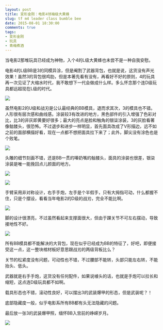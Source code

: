 ```yaml
---
layout: post
title: 变形金刚：电影4领袖级大黄蜂
slug: tf m4 leader class bumble bee
date: 2015-08-01 18:30:00
comments: true
tags:
- 变形金刚
- 玩具
- 青梅煮酒
---
```


当电影2那堆玩具已经成为神物，入个4的L级大黄蜂也未尝不是一种自我安慰。

电影4的L级BB是3的同模异涂，但是阉割了武器背包，也就是说，这货没有声光效果！虽然3的背包很鸡肋，但是本著先看有没有，再看好不好的原则，4的玩具再一次见证了大缩水时代，我不敢想下一代会做成什么样。多么怀念那个连D级玩具都远超现在L级的时代。

![](http://pic.yupoo.com/leninlee/ER427t8F/medish.jpg)

虽然电影2的U级和战刃是公认最经典的BB模具，退而求其次，3的模具也不错。人形很有层次感和曲线感。涂装较3有改进的地方，黑色部件的引入增强了色彩对比，比3的非灰即黄要好很多；最大的亮点是脸和触角的银柒涂装，3的灰脸看著像骷髅头，很恐怖。不过退步和进步一样明显，首先面具改成了V形描边，远不如之前的面部横描好看，现在一点都不想把面具拉下来了；此外，脚尖没有涂色也是个败笔。

![](http://pic.yupoo.com/leninlee/ER428In6/medish.jpg)

头雕的细节刻画不错，还是BB一贯的嗪奶嘴的骷髅头，面具的涂装也很差，银柒涂装是唯一能挽回点儿颜面的地方。

![](http://pic.yupoo.com/leninlee/ER428Z3G/medish.jpg)

![](http://pic.yupoo.com/leninlee/ER429Aqn/medish.jpg)

手臂采用非对称设计，右手手炮，左手是个半假手，只有大拇指可动，什么都握不住，只是个摆设，看看当年电影2的D级的战刃，完全不能比啊。

![](http://pic.yupoo.com/leninlee/ER428D01/medish.jpg)

脚的设计很漂亮，不过虽然看起来支撑面很大，但由于踝关节不可左右摆动，导致接地性不好。

![](http://pic.yupoo.com/leninlee/ER429gLn/medish.jpg)

所有BB模具都不能解决的大背包，现在似乎已经成为BB的特征了，好吧，即便接受这一点，这一整块棺材板好意思跟战刃的两级背板比么？

关节的松紧度没有问题，可动性也不错，不过腰部不能转，头部只能左右转，不能抬头、低头。

武器就是右手手炮，这货没有任何配件，如果说噱头的话，也就是手炮可以拉长和缩短，这点连D级玩具都不如啊。

载具形态也不错，滚动性良好，可以摆出3的武装爆甲的形态，但是武装呢？！

底部隐藏度一般，似乎电影系所有BB都有头无法隐藏的问题。

最后放一张3的武装爆甲照，缅怀BB入宫前的峥嵘岁月。

![](http://pic.yupoo.com/leninlee/ER44HJDK/medish.jpg)
